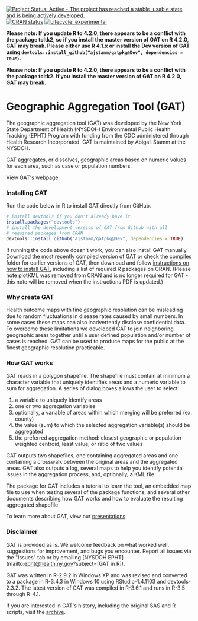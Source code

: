 [![Project Status: Active - The project has reached a stable, usable state and is being actively developed.](https://www.repostatus.org/badges/latest/active.svg)](https://www.repostatus.org/#active)
[![CRAN status](https://www.r-pkg.org/badges/version/sword)](https://CRAN.R-project.org/package=sword)
[![Lifecycle: experimental](https://img.shields.io/badge/lifecycle-experimental-orange.svg)](https://lifecycle.r-lib.org/articles/stages.html#experimental)

**Please note: If you update R to 4.2.0, there appears to be a conflict with the package tcltk2, so if you install the master version of GAT on R 4.2.0, GAT may break. Please either use R 4.1.x or install the Dev version of GAT using `devtools::install_github("ajstamm/gatpkg@Dev", dependencies = TRUE)`.**


**Please note: If you update R to 4.2.0, there appears to be a conflict with the package tcltk2. If you install the master version of GAT on R 4.2.0, GAT may break.**


# Geographic Aggregation Tool (GAT)


The geographic aggregation tool (GAT) was developed by the New York State Department of Health (NYSDOH) Environmental Public Health Tracking (EPHT) Program with funding from the CDC administered through Health Research Incorporated. GAT is maintained by Abigail Stamm at the NYSDOH. 

GAT aggregates, or dissolves, geographic areas based on numeric values for each area, such as case or population numbers.

View [GAT's webpage](https://ajstamm.github.io/gatpkg/docs/dev/index.html).

### Installing GAT 

Run the code below in R to install GAT directly from GitHub.

``` r
# install devtools if you don't already have it
install.packages("devtools")
# install the development version of GAT from Github with all 
# required packages from CRAN
devtools::install_github("ajstamm/gatpkg@Dev", dependencies = TRUE)
```

If running the code above doesn't work, you can also install GAT manually. Download the [most recently compiled version of GAT](compiles/gatpkg_1.61.0.tar.gz?raw=TRUE) or check the [compiles](compiles) folder for earlier versions of GAT, then download and follow [instructions on how to install GAT](presentations/gat_install_instructions.pdf), including a list of required R packages on CRAN. (Please note plotKML was removed from CRAN and is no longer required for GAT - this note will be removed when the instructions PDF is updated.)


### Why create GAT

Health outcome maps with fine geographic resolution can be misleading due to random fluctuations in disease rates caused by small numbers. In some cases these maps can also inadvertently disclose confidential data. To overcome these limitations we developed GAT to join neighboring geographic areas together until a user defined population and/or number of cases is reached. GAT can be used to produce maps for the public at the finest geographic resolution practicable.

### How GAT works

GAT reads in a polygon shapefile. The shapefile must contain at minimum a character variable that uniquely identifies areas and a numeric variable to sum for aggregation. A series of dialog boxes allows the user to select: 

1. a variable to uniquely identify areas
2. one or two aggregation variables
3. optionally, a variable of areas within which merging will be preferred (ex. county)
4. the value (sum) to which the selected aggregation variable(s) should be aggregated
5. the preferred aggregation method: closest geographic or population-weighted centroid, least value, or ratio of two values

GAT outputs two shapefiles, one containing aggregated areas and one containing a crosswalk between the original areas and the aggregated areas. GAT also outputs a log, several maps to help you identify potential issues in the aggregation process, and, optionally, a KML file.

The package for GAT includes a tutorial to learn the tool, an embedded map file to use when testing several of the package functions, and several other documents describing how GAT works and how to evaluate the resulting aggregated shapefile.

To learn more about GAT, view our [presentations](presentations/).


### Disclaimer

GAT is provided as is. We welcome feedback on what worked well, suggestions for improvement, and bugs you encounter. Report all issues via the "Issues" tab or by emailing [NYSDOH EPHT](mailto:epht@health.ny.gov?subject=[GAT in R]).

GAT was written in R-2.9.2 in Windows XP and was revised and converted to a package in R-3.4.3 in Windows 10 using RStudio-1.4.1103 and devtools-2.3.2. The latest version of GAT was compiled in R-3.6.1 and runs in R-3.5 through R-4.1. 

If you are interested in GAT's history, including the original SAS and R scripts, visit the [archive](archive/). 


